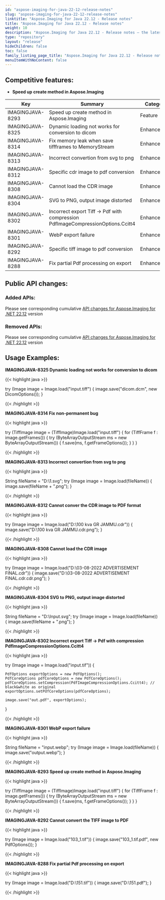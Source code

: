 ```yaml
---
id: "aspose-imaging-for-java-22-12-release-notes"
slug: "aspose-imaging-for-java-22-12-release-notes"
linktitle: "Aspose.Imaging for Java 22.12 - Release notes"
title: "Aspose.Imaging for Java 22.12 - Release notes"
weight: 10
description: "Aspose.Imaging for Java 22.12 - Release notes – the latest updates and fixes."
type: "repository"
layout: "release"
hideChildren: false
toc: false
family_listing_page_title: "Aspose.Imaging for Java 22.12 - Release notes"
menuItemWithNoContent: false
---
```


## Competitive features:

- **Speed up create method in Aspose.Imaging**

| **Key**         | **Summary**                                                                                                                                                              | **Category** |
|-----------------|--------------------------------------------------------------------------------------------------------------------------------------------------------------------------|--------------|
| IMAGINGJAVA-8293 | Speed up create method in Aspose.Imaging                                                                                                                                  | Feature      |
| IMAGINGJAVA-8325 | Dynamic loading not works for conversion to dicom                                                                                                                                  | Enhancement      |
| IMAGINGJAVA-8314 | Fix memory leak when save tiffframes to MemoryStream                                                                                                                                  | Enhancement      |
| IMAGINGJAVA-8313 | Incorrect convertion from svg to png                                                                                                                                  | Enhancement      |
| IMAGINGJAVA-8312 | Specific cdr image to pdf conversion                                                                                                                                  | Enhancement      |
| IMAGINGJAVA-8308 | Cannot load the CDR image                                                                                                                                  | Enhancement      |
| IMAGINGJAVA-8304 | SVG to PNG, output image distorted                                                                                                                                  | Enhancement      |
| IMAGINGJAVA-8302 | Incorrect export Tiff -> Pdf with compression PdfImageCompressionOptions.Ccitt4                                                                                                                                  | Enhancement      |
| IMAGINGJAVA-8301 | WebP export  failure                                                                                                                                  | Enhancement      |
| IMAGINGJAVA-8292 | Specific tiff image to pdf conversion                                                                                                                                  | Enhancement      |
| IMAGINGJAVA-8288 | Fix partial Pdf processing on export                                                                                                                                  | Enhancement      |

## Public API changes:

### Added APIs:

Please see corresponding cumulative [API changes for Aspose.Imaging for .NET 22.12](/imaging/net/release-notes/2022/aspose-imaging-for-net-22-12-release-notes/) version

### Removed APIs:

Please see corresponding cumulative [API changes for Aspose.Imaging for .NET 22.12](/imaging/net/release-notes/2022/aspose-imaging-for-net-22-12-release-notes/) version

## Usage Examples:

**IMAGINGJAVA-8325 Dynamic loading not works for conversion to dicom**

{{< highlight java >}}

try (Image image = Image.load("input.tiff")
{
    image.save("dicom.dcm", new DicomOptions());
}

{{< /highlight >}}

**IMAGINGJAVA-8314 Fix non-permanent bug**

{{< highlight java >}}

try (TiffImage image = (TiffImage)Image.load("input.tiff")
{
    for (TiffFrame f : image.getFrames())
    {
        try (ByteArrayOutputStream ms = new ByteArrayOutputStream())
		{
			f.save(ms, f.getFrameOptions());
		}
	}
}

{{< /highlight >}}

**IMAGINGJAVA-8313 Incorrect convertion from svg to png**

{{< highlight java >}}

String fileName = "D:\\1.svg";
try (Image image = Image.load(fileName))
{
    image.save(fileName + ".png");
}

{{< /highlight >}}

**IMAGINGJAVA-8312 Cannot conver the CDR image to PDF format**

{{< highlight java >}}

try (Image image = Image.load("D:\\100 kva  GR JAMMU.cdr"))
{
    image.save("D:\\100 kva  GR JAMMU.cdr.png");
}

{{< /highlight >}}

**IMAGINGJAVA-8308 Cannot load the CDR image**

{{< highlight java >}}

try (Image image = Image.load("D:\\03-08-2022 ADVERTISEMENT FINAL.cdr"))
{
    image.save("D:\\03-08-2022 ADVERTISEMENT FINAL.cdr.cdr.png");
}

{{< /highlight >}}

**IMAGINGJAVA-8304 SVG to PNG, output image distorted**

{{< highlight java >}}

String fileName = "D:\\Input.svg";
try (Image image = Image.load(fileName))
{
    image.save(fileName + ".png");
}

{{< /highlight >}}

**IMAGINGJAVA-8302 Incorrect export Tiff -> Pdf with compression PdfImageCompressionOptions.Ccitt4**

{{< highlight java >}}

try (Image image = Image.load("input.tif")) {

    PdfOptions exportOptions = new PdfOptions();
    PdfCoreOptions pdfCoreOptions = new PdfCoreOptions();
    pdfCoreOptions.setCompression(PdfImageCompressionOptions.Ccitt4); // black&white as original
    exportOptions.setPdfCoreOptions(pdfCoreOptions);

    image.save("out.pdf", exportOptions);
}

{{< /highlight >}}

**IMAGINGJAVA-8301 WebP export  failure**

{{< highlight java >}}

String fileName = "input.webp";
try (Image image = Image.load(fileName))
{
    image.save("output.webp");
}

{{< /highlight >}}

**IMAGINGJAVA-8293 Speed up create method in Aspose.Imaging**

{{< highlight java >}}

try (TiffImage image = (TiffImage)Image.load("input.tiff")
{
    for (TiffFrame f : image.getFrames())
    {
        try (ByteArrayOutputStream ms = new ByteArrayOutputStream())
		{
			f.save(ms, f.getFrameOptions());
		}
	}
}

{{< /highlight >}}

**IMAGINGJAVA-8292 Cannot convert the TIFF image to PDF**

{{< highlight java >}}

try (Image image = Image.load("103_1.tif"))
{
    image.save("103_1.tif.pdf", new PdfOptions());
}

{{< /highlight >}}

**IMAGINGJAVA-8288 Fix partial Pdf processing on export**

{{< highlight java >}}

try (Image image = Image.load("D:\\151.tif"))
{
    image.save("D:\\151.pdf");
}

{{< /highlight >}}
